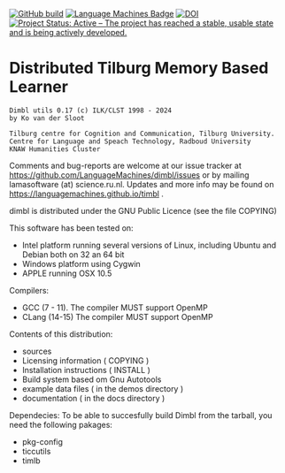 [![GitHub build](https://github.com/LanguageMachines/dimbl/actions/workflows/dimbl.yml/badge.svg?branch=master)](https://github.com/LanguageMachines/dimbl/actions/)
[![Language Machines Badge](http://applejack.science.ru.nl/lamabadge.php/dimbl)](http://applejack.science.ru.nl/languagemachines/)
[![DOI](https://zenodo.org/badge/9028755.svg)](https://zenodo.org/badge/latestdoi/9028755)
[![Project Status: Active – The project has reached a stable, usable state and is being actively developed.](https://www.repostatus.org/badges/latest/active.svg)](https://www.repostatus.org/#active)


Distributed Tilburg Memory Based Learner
=======================================

    Dimbl utils 0.17 (c) ILK/CLST 1998 - 2024
    by Ko van der Sloot

    Tilburg centre for Cognition and Communication, Tilburg University.
    Centre for Language and Speach Technology, Radboud University
    KNAW Humanities Cluster

Comments and bug-reports are welcome at our issue tracker at
https://github.com/LanguageMachines/dimbl/issues or by mailing
lamasoftware (at) science.ru.nl.
Updates and more info may be found on
https://languagemachines.github.io/timbl .

dimbl is distributed under the GNU Public Licence (see the file COPYING)


This software has been tested on:
- Intel platform running several versions of Linux, including Ubuntu and Debian
  both on 32 an 64 bit
- Windows platform using Cygwin
- APPLE running OSX 10.5

Compilers:
- GCC (7 - 11). The compiler MUST support OpenMP
- CLang (14-15) The compiler MUST support OpenMP

Contents of this distribution:
- sources
- Licensing information ( COPYING )
- Installation instructions ( INSTALL )
- Build system based om Gnu Autotools
- example data files ( in the demos directory )
- documentation ( in the docs directory )


Dependecies:
To be able to succesfully build Dimbl from the tarball, you need the
following pakages:
- pkg-config
- ticcutils
- timlb
